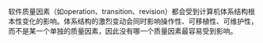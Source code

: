软件质量因素（如operation、transition、revision）都会受到计算机体系结构根本性变化的影响。体系结构的激烈变动会同时影响操作性、可移植性、可维护性，而不是某一个单独的质量因素，因此没有哪一个质量因素最容易受到影响。